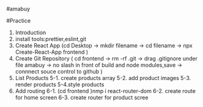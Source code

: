 #amabuy

#Practice

1. Introduction
2. install tools:prettier,eslint,git
3. Create React App
   (cd Desktop -> mkdir filename -> cd filename -> npx Create-React-App frontend )
4. Create Git Repository
   ( cd frontend -> rm -rf .git -> drag .gitignore under file amabuy -> no slash in front of build and node modules,save -> connnect souce control to github )
5. List Products
   5-1. create products array
   5-2. add product images
   5-3. render products
   5-4.style products
6. Add routing
   6-1. (cd frontend )nmp i react-router-dom
   6-2. create route for home screen
   6-3. create router for product scree
